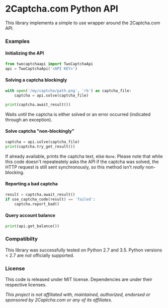 # 2Captcha.com Python API

This library implements a simple to use wrapper around the 2Captcha.com API.

### Examples

#### Initializing the API
```python
from twocaptchaapi import TwoCaptchaApi
api = TwoCaptchaApi('<API KEY>')
```

#### Solving a captcha blockingly
```python
with open('/my/captcha/path.png', 'rb') as captcha_file:
    captcha = api.solve(captcha_file)

print(captcha.await_result())
```
Waits until the captcha is either solved or an error occurred (indicated through an exception).

#### Solve captcha "non-blockingly"
```python
captcha = api.solve(captcha_file)
print(captcha.try_get_result())
```
If already available, prints the captcha text, else `None`. Please note that while this code doesn't repeateately asks the API if the captcha was solved, the HTTP request is still sent synchronously, so this method isn't *really* non-blocking.

#### Reporting a bad captcha
```python
result = captcha.await_result()
if use_captcha_code(result) == 'failed':
    captcha.report_bad()
```

#### Query account balance
```python
print(api.get_balance())
```

### Compatibilty
This library was successfully tested on Python 2.7 and 3.5. Python versions < 2.7 are *not* officially supported.

### License
This code is released under MIT license. Dependencies are under their respective licenses.

*This project is _not_ affiliated with, maintained, authorized, endorsed or sponsored by 2Captcha.com or any of its affiliates.*

